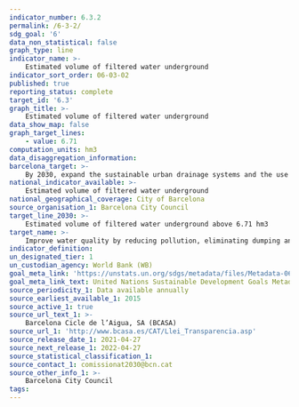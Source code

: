 ```yaml
---
indicator_number: 6.3.2
permalink: /6-3-2/
sdg_goal: '6'
data_non_statistical: false
graph_type: line
indicator_name: >-
    Estimated volume of filtered water underground
indicator_sort_order: 06-03-02
published: true
reporting_status: complete
target_id: '6.3'
graph_title: >-
    Estimated volume of filtered water underground
data_show_map: false
graph_target_lines:
    - value: 6.71 
computation_units: hm3
data_disaggregation_information: 
barcelona_target: >-
    By 2030, expand the sustainable urban drainage systems and the use of groundwater
national_indicator_available: >-
    Estimated volume of filtered water underground
national_geographical_coverage: City of Barcelona
source_organisation_1: Barcelona City Council
target_line_2030: >-
    Estimated volume of filtered water underground above 6.71 hm3
target_name: >-
    Improve water quality by reducing pollution, eliminating dumping and minimising the release of hazardous chemicals and materials, halving the proportion of untreated wastewater and substantially increasing recycling and safe reuse worldwide
indicator_definition:
un_designated_tier: 1
un_custodian_agency: World Bank (WB)
goal_meta_link: 'https://unstats.un.org/sdgs/metadata/files/Metadata-06-03-01.pdf'
goal_meta_link_text: United Nations Sustainable Development Goals Metadata (pdf 894kB)
source_periodicity_1: Data available annually
source_earliest_available_1: 2015
source_active_1: true
source_url_text_1: >-
    Barcelona Cicle de l’Aigua, SA (BCASA)
source_url_1: 'http://www.bcasa.es/CAT/Llei_Transparencia.asp' 
source_release_date_1: 2021-04-27
source_next_release_1: 2022-04-27
source_statistical_classification_1: 
source_contact_1: comissionat2030@bcn.cat
source_other_info_1: >-
    Barcelona City Council
tags:
---
```

